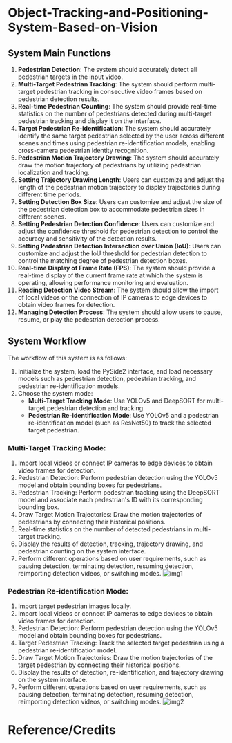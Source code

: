 # Object-Tracking-and-Positioning-System-Based-on-Vision
## System Main Functions
1. **Pedestrian Detection**: The system should accurately detect all pedestrian targets in the input video.
2. **Multi-Target Pedestrian Tracking**: The system should perform multi-target pedestrian tracking in consecutive video frames based on pedestrian detection results.
3. **Real-time Pedestrian Counting**: The system should provide real-time statistics on the number of pedestrians detected during multi-target pedestrian tracking and display it on the interface.
4. **Target Pedestrian Re-identification**: The system should accurately identify the same target pedestrian selected by the user across different scenes and times using pedestrian re-identification models, enabling cross-camera pedestrian identity recognition.
5. **Pedestrian Motion Trajectory Drawing**: The system should accurately draw the motion trajectory of pedestrians by utilizing pedestrian localization and tracking.
6. **Setting Trajectory Drawing Length**: Users can customize and adjust the length of the pedestrian motion trajectory to display trajectories during different time periods.
7. **Setting Detection Box Size**: Users can customize and adjust the size of the pedestrian detection box to accommodate pedestrian sizes in different scenes.
8. **Setting Pedestrian Detection Confidence**: Users can customize and adjust the confidence threshold for pedestrian detection to control the accuracy and sensitivity of the detection results.
9. **Setting Pedestrian Detection Intersection over Union (IoU)**: Users can customize and adjust the IoU threshold for pedestrian detection to control the matching degree of pedestrian detection boxes.
10. **Real-time Display of Frame Rate (FPS)**: The system should provide a real-time display of the current frame rate at which the system is operating, allowing performance monitoring and evaluation.
11. **Reading Detection Video Stream**: The system should allow the import of local videos or the connection of IP cameras to edge devices to obtain video frames for detection.
12. **Managing Detection Process**: The system should allow users to pause, resume, or play the pedestrian detection process.

## System Workflow
The workflow of this system is as follows:

1. Initialize the system, load the PySide2 interface, and load necessary models such as pedestrian detection, pedestrian tracking, and pedestrian re-identification models.
2. Choose the system mode:
   - **Multi-Target Tracking Mode**: Use YOLOv5 and DeepSORT for multi-target pedestrian detection and tracking.
   - **Pedestrian Re-identification Mode**: Use YOLOv5 and a pedestrian re-identification model (such as ResNet50) to track the selected target pedestrian.

### Multi-Target Tracking Mode:
1. Import local videos or connect IP cameras to edge devices to obtain video frames for detection.
2. Pedestrian Detection: Perform pedestrian detection using the YOLOv5 model and obtain bounding boxes for pedestrians.
3. Pedestrian Tracking: Perform pedestrian tracking using the DeepSORT model and associate each pedestrian's ID with its corresponding bounding box.
4. Draw Target Motion Trajectories: Draw the motion trajectories of pedestrians by connecting their historical positions.
5. Real-time statistics on the number of detected pedestrians in multi-target tracking.
6. Display the results of detection, tracking, trajectory drawing, and pedestrian counting on the system interface.
7. Perform different operations based on user requirements, such as pausing detection, terminating detection, resuming detection, reimporting detection videos, or switching modes.
![img1](https://github.com/shenllyz/Object-Tracking-and-Positioning-System-Based-on-Vision/assets/102724218/2de5a0e1-b56d-46b0-85af-0b7e7cf50ce5)
### Pedestrian Re-identification Mode:
1. Import target pedestrian images locally.
2. Import local videos or connect IP cameras to edge devices to obtain video frames for detection.
3. Pedestrian Detection: Perform pedestrian detection using the YOLOv5 model and obtain bounding boxes for pedestrians.
4. Target Pedestrian Tracking: Track the selected target pedestrian using a pedestrian re-identification model.
5. Draw Target Motion Trajectories: Draw the motion trajectories of the target pedestrian by connecting their historical positions.
6. Display the results of detection, re-identification, and trajectory drawing on the system interface.
7. Perform different operations based on user requirements, such as pausing detection, terminating detection, resuming detection, reimporting detection videos, or switching modes.
![img2](https://github.com/shenllyz/Object-Tracking-and-Positioning-System-Based-on-Vision/assets/102724218/177cc9b5-8801-48c2-88ee-bc84c26393db)
# Reference/Credits
